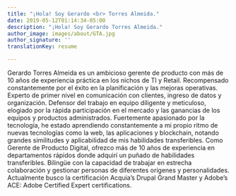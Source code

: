 ```yaml
---
title: "¡Hola! Soy Gerardo <br> Torres Almeida."
date: 2019-05-12T01:14:34-05:00
description: "¡Hola! Soy Gerardo Torres Almeida."
author_image: images/about/GTA.jpg
author_signature: ''
translationKey: resume

---
```

Gerardo Torres Almeida es un ambicioso gerente de producto con más de 10 años de experiencia práctica en los nichos de TI y Retail. Recompensado constantemente por el éxito en la planificación y las mejoras operativas. Experto de primer nivel en comunicación con clientes, ingreso de datos y organización. Defensor del trabajo en equipo diligente y meticuloso, elogiado por la rápida participación en el mercado y las ganancias de los equipos y productos administrados.  Fuertemente apasionado por la tecnología, he estado aprendiendo constantemente a mi propio ritmo de nuevas tecnologías como la web, las aplicaciones y blockchain, notando grandes similitudes y aplicabilidad de mis habilidades transferibles.  Como Gerente de Producto Digital, ofrezco más de 10 años de experiencia en departamentos rápidos donde adquirí un puñado de habilidades transferibles. Bilingüe con la capacidad de trabajar en estrecha colaboración y gestionar personas de diferentes orígenes y personalidades. Actualmente busco la certificación Acquia’s Drupal Grand Master y Adobe’s ACE: Adobe Certified Expert certifications.

  
 
